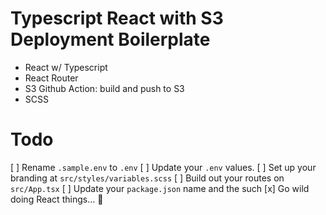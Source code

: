 
# Typescript React with S3 Deployment Boilerplate

- React w/ Typescript
- React Router
- S3 Github Action: build and push to S3
- SCSS

# Todo

[ ] Rename `.sample.env` to `.env`
[ ] Update your `.env` values.
[ ] Set up your branding at `src/styles/variables.scss`
[ ] Build out your routes on `src/App.tsx`
[ ] Update your `package.json` name and the such
[x] Go wild doing React things... 🍻